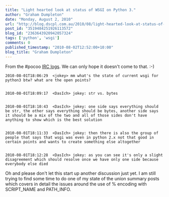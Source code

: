 ```yaml
---
title: "Light hearted look at status of WSGI on Python 3."
author: "Graham Dumpleton"
date: "Monday, August 2, 2010"
url: "http://blog.dscpl.com.au/2010/08/light-hearted-look-at-status-of-wsgi-on.html"
post_id: "3519484251926113572"
blog_id: "2363643920942057324"
tags: ['python', 'wsgi']
comments: 0
published_timestamp: "2010-08-02T12:52:00+10:00"
blog_title: "Graham Dumpleton"
---
```


From the \#pocoo [IRC logs](http://dev.pocoo.org/irclogs/%23pocoo.2010-08-01.log). We can only hope it doesn't come to that. :-\)
    
    
    2010-08-01T18:06:29  <jokey> mm what's the state of current wsgi for python3 btw? what are the open points?
    
    
    2010-08-01T18:09:17  <DasIch> jokey: str vs. bytes
    
    
    2010-08-01T18:10:43  <DasIch> jokey: one side says everything should be str, the other says everything should be bytes, another side says it should be a mix of the two and all of those sides don't have anything to show which is the best solution
    
    
    2010-08-01T18:11:33  <DasIch> jokey: then there is also the group of people that says that wsgi was even in python 2.x not that good in certain points and wants to create something else altogether
    
    
    2010-08-01T18:12:28  <DasIch> jokey: as you can see it's only a slight disagreement which should resolve once we have only one side because everybody else died

Oh and please don't let this start up another discussion just yet. I am still trying to find some time to do one of my state of the union summary posts which covers in detail the issues around the use of % encoding with SCRIPT\_NAME and PATH\_INFO.